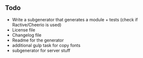 ## Todo

  - Write a subgenerator that generates a module + tests (check if Ractive/Cheerio is used)
  - License file
  - Changelog file
  - Readme for the generator
  - additional gulp task for copy fonts
  - subgenerator for server stuff
